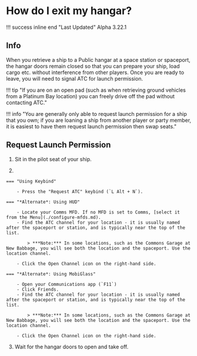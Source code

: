 # How do I exit my hangar?

!!! success inline end "Last Updated"
    Alpha 3.22.1

## Info

When you retrieve a ship to a Public hangar at a space station or spaceport, the hangar doors remain closed so that you can prepare your ship, load cargo etc. without interference from other players. Once you are ready to leave, you will need to signal ATC for launch permission.

!!! tip "If you are on an open pad (such as when retrieving ground vehicles from a Platinum Bay location) you can freely drive off the pad without contacting ATC."

!!! info "You are generally only able to request launch permission for a ship that you own; if you are loaning a ship from another player or party member, it is easiest to have them request launch permission then swap seats."

## Request Launch Permission

1. Sit in the pilot seat of your ship.

2. 

    === "Using Keybind"

        - Press the "Request ATC" keybind (`L Alt + N`).

    === "*Alternate*: Using HUD"

        - Locate your Comms MFD. If no MFD is set to Comms, [select it from the Menu](./configure-mfds.md).
        - Find the ATC channel for your location - it is usually named after the spaceport or station, and is typically near the top of the list.

            > ***Note:*** In some locations, such as the Commons Garage at New Babbage, you will see both the location and the spaceport. Use the location channel.

        - Click the Open Channel icon on the right-hand side.

    === "*Alternate*: Using MobiGlass"

        - Open your Communications app (`F11`)
        - Click Friends.
        - Find the ATC channel for your location - it is usually named after the spaceport or station, and is typically near the top of the list.

            > ***Note:*** In some locations, such as the Commons Garage at New Babbage, you will see both the location and the spaceport. Use the location channel.
            
        - Click the Open Channel icon on the right-hand side.

3. Wait for the hangar doors to open and take off.